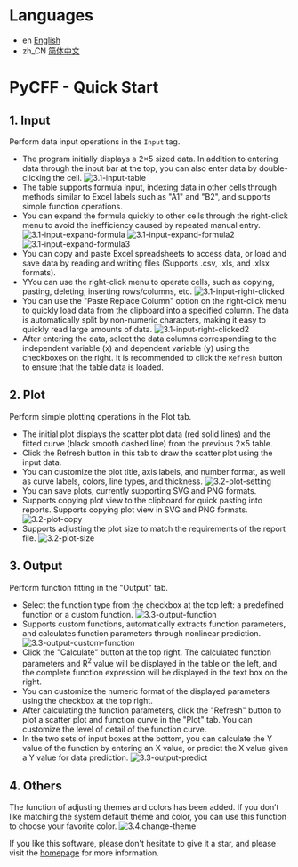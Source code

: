 # Languages

- en [English](QuickStart.md)
- zh_CN [简体中文](QuickStart.zh_CN.md)

# PyCFF - Quick Start

## 1. Input

Perform data input operations in the `Input` tag.

 - The program initially displays a 2×5 sized data. In addition to entering data through the input bar at the top, you can also enter data by double-clicking the cell.
   ![3.1-input-table](https://raw.githubusercontent.com/AndrewMoa2005/PyCFF/main/images/3.1-input-table.png)
 - The table supports formula input, indexing data in other cells through methods similar to Excel labels such as "A1" and "B2", and supports simple function operations.
 - You can expand the formula quickly to other cells through the right-click menu to avoid the inefficiency caused by repeated manual entry.
   ![3.1-input-expand-formula](https://raw.githubusercontent.com/AndrewMoa2005/PyCFF/main/images/3.1-input-expand-formula.png)
   ![3.1-input-expand-formula2](https://raw.githubusercontent.com/AndrewMoa2005/PyCFF/main/images/3.1-input-expand-formula2.png)
   ![3.1-input-expand-formula3](https://raw.githubusercontent.com/AndrewMoa2005/PyCFF/main/images/3.1-input-expand-formula3.png)
 - You can copy and paste Excel spreadsheets to access data, or load and save data by reading and writing files (Supports .csv, .xls, and .xlsx formats).
 - YYou can use the right-click menu to operate cells, such as copying, pasting, deleting, inserting rows/columns, etc.
   ![3.1-input-right-clicked](https://raw.githubusercontent.com/AndrewMoa2005/PyCFF/main/images/3.1-input-right-clicked.png)
 - You can use the "Paste Replace Column" option on the right-click menu to quickly load data from the clipboard into a specified column. The data is automatically split by non-numeric characters, making it easy to quickly read large amounts of data.
   ![3.1-input-right-clicked2](https://raw.githubusercontent.com/AndrewMoa2005/PyCFF/main/images/3.1-input-right-clicked2.png)
 - After entering the data, select the data columns corresponding to the independent variable (x) and dependent variable (y) using the checkboxes on the right. It is recommended to click the `Refresh` button to ensure that the table data is loaded.

## 2. Plot

Perform simple plotting operations in the Plot tab.

 - The initial plot displays the scatter plot data (red solid lines) and the fitted curve (black smooth dashed line) from the previous 2×5 table.
 - Click the Refresh button in this tab to draw the scatter plot using the input data.
 - You can customize the plot title, axis labels, and number format, as well as curve labels, colors, line types, and thickness.
   ![3.2-plot-setting](https://raw.githubusercontent.com/AndrewMoa2005/PyCFF/main/images/3.2-plot-setting.png)
 - You can save plots, currently supporting SVG and PNG formats.
 - Supports copying plot view to the clipboard for quick pasting into reports. Supports copying plot view in SVG and PNG formats.
   ![3.2-plot-copy](https://raw.githubusercontent.com/AndrewMoa2005/PyCFF/main/images/3.2-plot-copy.png)
 - Supports adjusting the plot size to match the requirements of the report file.
   ![3.2-plot-size](https://raw.githubusercontent.com/AndrewMoa2005/PyCFF/main/images/3.2-plot-size.png)

## 3. Output

Perform function fitting in the "Output" tab.

 - Select the function type from the checkbox at the top left: a predefined function or a custom function.
   ![3.3-output-function](https://raw.githubusercontent.com/AndrewMoa2005/PyCFF/main/images/3.3-output-function.png)
 - Supports custom functions, automatically extracts function parameters, and calculates function parameters through nonlinear prediction.
   ![3.3-output-custom-function](https://raw.githubusercontent.com/AndrewMoa2005/PyCFF/main/images/3.3-output-custom-function.png)
 - Click the "Calculate" button at the top right. The calculated function parameters and R<sup>2</sup> value will be displayed in the table on the left, and the complete function expression will be displayed in the text box on the right.
 - You can customize the numeric format of the displayed parameters using the checkbox at the top right.
 - After calculating the function parameters, click the "Refresh" button to plot a scatter plot and function curve in the "Plot" tab. You can customize the level of detail of the function curve.
 - In the two sets of input boxes at the bottom, you can calculate the Y value of the function by entering an X value, or predict the X value given a Y value for data prediction.
   ![3.3-output-predict](https://raw.githubusercontent.com/AndrewMoa2005/PyCFF/main/images/3.3-output-predict.png)

## 4. Others

The function of adjusting themes and colors has been added. If you don’t like matching the system default theme and color, you can use this function to choose your favorite color.
![3.4.change-theme](https://raw.githubusercontent.com/AndrewMoa2005/PyCFF/main/images/3.4-change-theme.png)

If you like this software, please don't hesitate to give it a star, and please visit the [homepage](https://github.com/AndrewMoa2005/PyCFF) for more information.
